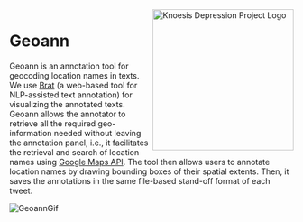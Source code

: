 <img src="http://knoesis.org/resources/images/hazardssees_logo_final.png" align="right" alt="Knoesis Depression Project Logo" width="250"/>

# Geoann

Geoann is an annotation tool for geocoding location names in texts. We use [Brat](brat.nlplab.org) (a web-based tool for NLP-assisted text annotation) for visualizing the annotated texts. Geoann allows the annotator to retrieve all the required geo-information needed without leaving the annotation panel, i.e., it facilitates the retrieval and search of location names using [Google Maps API](https://developers.google.com/maps/). The tool then allows users to annotate location names by drawing bounding boxes of their spatial extents. Then, it saves the annotations in the same file-based stand-off format of each tweet.

![GeoannGif](https://drive.google.com/uc?export=view&id=1trCxEvAayooGq6dd6tkwf-Lwpdhp2mX-)
